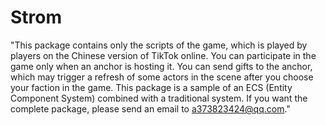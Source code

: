 # Strom
"This package contains only the scripts of the game, which is played by players on the Chinese version of TikTok online. You can participate in the game only when an anchor is hosting it. You can send gifts to the anchor, which may trigger a refresh of some actors in the scene after you choose your faction in the game. This package is a sample of an ECS (Entity Component System) combined with a traditional system. If you want the complete package, please send an email to a373823424@qq.com."
